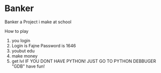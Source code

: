 # Banker
Banker a Project i make at school

How to play
  1. you login
  2. Login is Fajne Password is 1646
  3. youbut edu
  4. make money
  5. get lvl
IF YOU DONT HAVE PYTHON!
JUST GO TO PYTHON DEBBUGER "GDB"
have fun!
